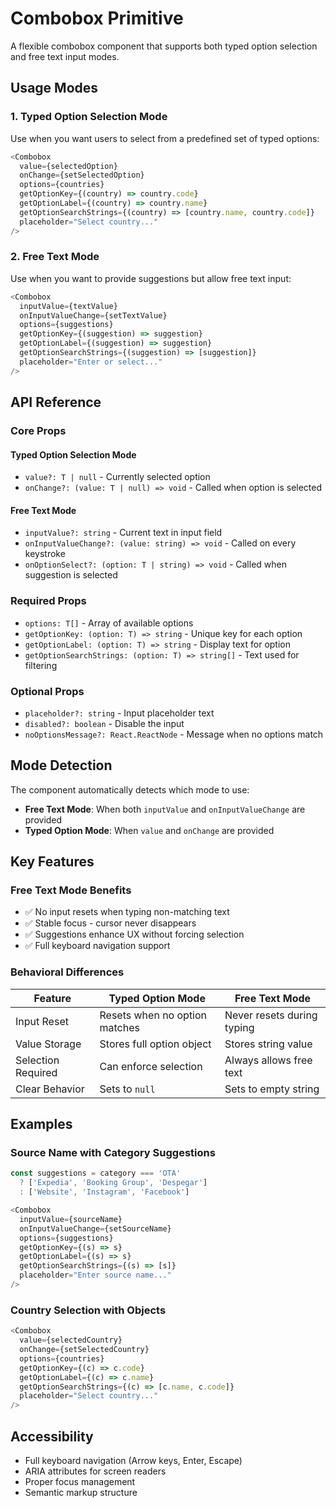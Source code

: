 # Combobox Primitive

A flexible combobox component that supports both typed option selection and free text input modes.

## Usage Modes

### 1. Typed Option Selection Mode

Use when you want users to select from a predefined set of typed options:

```typescript
<Combobox
  value={selectedOption}
  onChange={setSelectedOption}
  options={countries}
  getOptionKey={(country) => country.code}
  getOptionLabel={(country) => country.name}
  getOptionSearchStrings={(country) => [country.name, country.code]}
  placeholder="Select country..."
/>
```

### 2. Free Text Mode

Use when you want to provide suggestions but allow free text input:

```typescript
<Combobox
  inputValue={textValue}
  onInputValueChange={setTextValue}
  options={suggestions}
  getOptionKey={(suggestion) => suggestion}
  getOptionLabel={(suggestion) => suggestion}
  getOptionSearchStrings={(suggestion) => [suggestion]}
  placeholder="Enter or select..."
/>
```

## API Reference

### Core Props

#### Typed Option Selection Mode
- `value?: T | null` - Currently selected option
- `onChange?: (value: T | null) => void` - Called when option is selected

#### Free Text Mode
- `inputValue?: string` - Current text in input field
- `onInputValueChange?: (value: string) => void` - Called on every keystroke
- `onOptionSelect?: (option: T | string) => void` - Called when suggestion is selected

### Required Props
- `options: T[]` - Array of available options
- `getOptionKey: (option: T) => string` - Unique key for each option
- `getOptionLabel: (option: T) => string` - Display text for option
- `getOptionSearchStrings: (option: T) => string[]` - Text used for filtering

### Optional Props
- `placeholder?: string` - Input placeholder text
- `disabled?: boolean` - Disable the input
- `noOptionsMessage?: React.ReactNode` - Message when no options match

## Mode Detection

The component automatically detects which mode to use:
- **Free Text Mode**: When both `inputValue` and `onInputValueChange` are provided
- **Typed Option Mode**: When `value` and `onChange` are provided

## Key Features

### Free Text Mode Benefits
- ✅ No input resets when typing non-matching text
- ✅ Stable focus - cursor never disappears
- ✅ Suggestions enhance UX without forcing selection
- ✅ Full keyboard navigation support

### Behavioral Differences

| Feature | Typed Option Mode | Free Text Mode |
|---------|------------------|----------------|
| Input Reset | Resets when no option matches | Never resets during typing |
| Value Storage | Stores full option object | Stores string value |
| Selection Required | Can enforce selection | Always allows free text |
| Clear Behavior | Sets to `null` | Sets to empty string |

## Examples

### Source Name with Category Suggestions
```typescript
const suggestions = category === 'OTA'
  ? ['Expedia', 'Booking Group', 'Despegar']
  : ['Website', 'Instagram', 'Facebook']

<Combobox
  inputValue={sourceName}
  onInputValueChange={setSourceName}
  options={suggestions}
  getOptionKey={(s) => s}
  getOptionLabel={(s) => s}
  getOptionSearchStrings={(s) => [s]}
  placeholder="Enter source name..."
/>
```

### Country Selection with Objects
```typescript
<Combobox
  value={selectedCountry}
  onChange={setSelectedCountry}
  options={countries}
  getOptionKey={(c) => c.code}
  getOptionLabel={(c) => c.name}
  getOptionSearchStrings={(c) => [c.name, c.code]}
  placeholder="Select country..."
/>
```

## Accessibility

- Full keyboard navigation (Arrow keys, Enter, Escape)
- ARIA attributes for screen readers
- Proper focus management
- Semantic markup structure